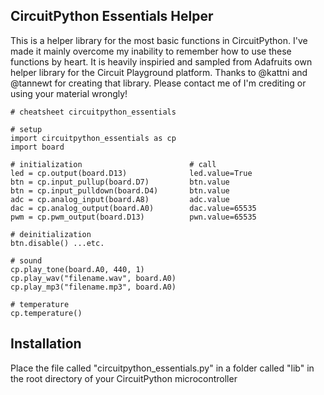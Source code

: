 ## CircuitPython Essentials Helper 

This is a helper library for the most basic functions in CircuitPython. I've made it mainly overcome my inability to remember how to use these functions by heart. It is heavily inspiried and sampled from Adafruits own helper library for the Circuit Playground platform. Thanks to @kattni and @tannewt for creating that library. Please contact me of I'm crediting or using your material wrongly!

```
# cheatsheet circuitpython_essentials

# setup
import circuitpython_essentials as cp
import board

# initialization                        # call
led = cp.output(board.D13)              led.value=True
btn = cp.input_pullup(board.D7)         btn.value
btn = cp.input_pulldown(board.D4)       btn.value
adc = cp.analog_input(board.A8)         adc.value
dac = cp.analog_output(board.A0)        dac.value=65535
pwm = cp.pwm_output(board.D13)          pwn.value=65535

# deinitialization
btn.disable() ...etc.

# sound
cp.play_tone(board.A0, 440, 1)         
cp.play_wav("filename.wav", board.A0)   
cp.play_mp3("filename.mp3", board.A0)             

# temperature
cp.temperature()
```

## Installation
Place the file called "circuitpython_essentials.py" in a folder called "lib" in the root directory of your CircuitPython microcontroller
